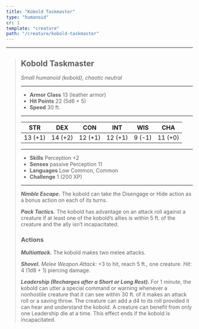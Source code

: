 ```yaml
---
title: "Kobold Taskmaster"
type: "humanoid"
cr: 1
template: "creature"
path: "/creature/kobold-taskmaster"
---
```


___
>
> ## Kobold Taskmaster
> *Small humanoid (kobold), chaotic neutral*   
> ___  
>
> - **Armor Class** 13 (leather armor)
> - **Hit Points** 22 (5d6 + 5)
> - **Speed** 30 ft.
> ___  
>
> STR | DEX | CON | INT | WIS | CHA
>|:---:|:---:|:---:|:---:|:---:|:---:|
> 13 (+1)|14 (+2)|12 (+1)|12 (+1)|9 (-1)|11 (+0)|
> ___  
>
> - **Skills** Perception +2
> - **Senses** passive Perception 11
> - **Languages** Low Common, Common  
> - **Challenge** 1 (200 XP)  
> ___
>
> ***Nimble Escape.*** The kobold can take the Disengage or Hide action as a bonus action on each of its turns.
>
> ***Pack Tactics.*** The kobold has advantage on an attack roll against a creature if at least one of the kobold’s allies is within 5 ft. of the creature and the ally isn’t incapacitated.
>
> ### Actions
> ***Multiattack.*** The kobold makes two melee attacks.
>
> ***Shovel.*** *Melee Weapon Attack:* +3 to hit, reach 5 ft., one creature. *Hit:* 4 (1d8 + 1) piercing damage.
>
> ***Leadership (Recharges after a Short or Long Rest).*** For 1 minute, the kobold can utter a special command or warning whenever a nonhostile creature that it can see within 30 ft. of it makes an attack roll or a saving throw. The creature can add a d4 to its roll provided it can hear and understand the kobold. A creature can benefit from only one Leadership die at a time. This effect ends if the kobold is incapacitated.
